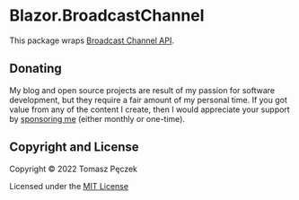 # Blazor.BroadcastChannel

This package wraps [Broadcast Channel API](https://developer.mozilla.org/en-US/docs/Web/API/Broadcast_Channel_API).

## Donating

My blog and open source projects are result of my passion for software development, but they require a fair amount of my personal time. If you got value from any of the content I create, then I would appreciate your support by [sponsoring me](https://github.com/sponsors/tpeczek) (either monthly or one-time).

## Copyright and License

Copyright © 2022 Tomasz Pęczek

Licensed under the [MIT License](https://github.com/tpeczek/Blazor.BroadcastChannel/blob/master/LICENSE.md)